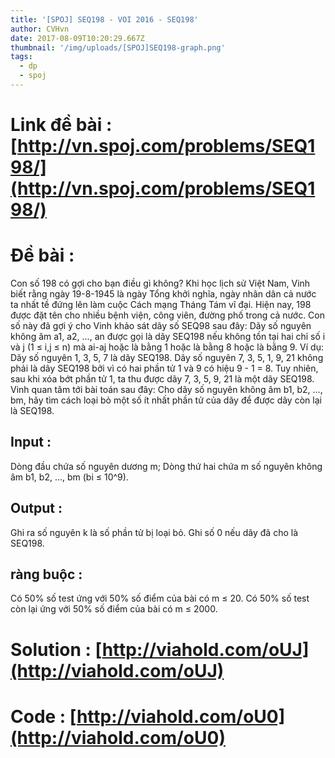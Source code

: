```yaml
---
title: '[SPOJ] SEQ198 - VOI 2016 - SEQ198'
author: CVHvn
date: 2017-08-09T10:20:29.667Z
thumbnail: '/img/uploads/[SPOJ]SEQ198-graph.png'
tags:
  - dp
  - spoj
---
```

# Link đề bài : [http://vn.spoj.com/problems/SEQ198/](http://vn.spoj.com/problems/SEQ198/)

# Đề bài :
Con số 198 có gợi cho bạn điều gì không? Khi học lịch sử Việt Nam, Vinh biết rằng ngày 19-8-1945 là ngày Tổng khởi nghĩa, ngày nhân dân cả nước ta nhất tề đứng lên làm cuộc Cách mạng Tháng Tám vĩ đại. Hiện nay, 198 được đặt tên cho nhiều bệnh viện, công viên, đường phố trong cả nước. Con số này đã gợi ý cho Vinh khảo sát dãy số SEQ98 sau đây: Dãy số nguyên không âm a1, a2, ..., an được gọi là dãy SEQ198 nếu không tồn tại hai chỉ số i và j (1 ≤ i,j ≤ n) mà ai-aj hoặc là bằng 1 hoặc là bằng 8 hoặc là bằng 9.
Ví dụ:
Dãy số nguyên 1, 3, 5, 7 là dãy SEQ198.
Dãy số nguyên 7, 3, 5, 1, 9, 21 không phải là dãy SEQ198 bởi vì có hai phần tử 1 và 9 có hiệu 9 - 1 = 8. Tuy nhiên, sau khi xóa bớt phần tử 1, ta thu được dãy 7, 3, 5, 9, 21 là một dãy SEQ198.
Vinh quan tâm tới bài toán sau đây: Cho dãy số nguyên không âm b1, b2, ..., bm, hãy tìm cách loại bỏ một số ít nhất phần tử của dãy để được dãy còn lại là SEQ198.

## Input :
Dòng đầu chứa số nguyên dương m;
Dòng thứ hai chứa m số nguyên không âm b1, b2, ..., bm (bi ≤ 10^9).

## Output :
Ghi ra số nguyên k là số phần tử bị loại bỏ. Ghi số 0 nếu dãy đã cho là SEQ198.

## ràng buộc :
Có 50% số test ứng với 50% số điểm của bài có m ≤ 20.
Có 50% số test còn lại ứng với 50% số điểm của bài có m ≤ 2000.

# Solution : [http://viahold.com/oUJ](http://viahold.com/oUJ)
# Code : [http://viahold.com/oU0](http://viahold.com/oU0)

